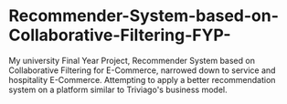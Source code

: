 # Recommender-System-based-on-Collaborative-Filtering-FYP-
My university Final Year Project, Recommender System based on Collaborative Filtering for E-Commerce, narrowed down to service and hospitality E-Commerce. Attempting to apply a better recommendation system on a platform similar to Triviago's business model.
